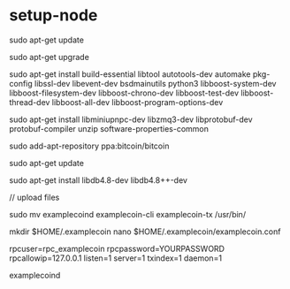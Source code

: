# setup-node

sudo apt-get update

sudo apt-get upgrade



sudo apt-get install build-essential libtool autotools-dev automake pkg-config libssl-dev libevent-dev bsdmainutils python3 libboost-system-dev libboost-filesystem-dev libboost-chrono-dev libboost-test-dev libboost-thread-dev libboost-all-dev libboost-program-options-dev


sudo apt-get install libminiupnpc-dev libzmq3-dev libprotobuf-dev protobuf-compiler unzip software-properties-common

sudo add-apt-repository ppa:bitcoin/bitcoin

sudo apt-get update

sudo apt-get install libdb4.8-dev libdb4.8++-dev

// upload files
 
sudo mv examplecoind examplecoin-cli examplecoin-tx /usr/bin/

mkdir $HOME/.examplecoin
nano $HOME/.examplecoin/examplecoin.conf


rpcuser=rpc_examplecoin
rpcpassword=YOURPASSWORD
rpcallowip=127.0.0.1
listen=1
server=1
txindex=1
daemon=1

examplecoind
